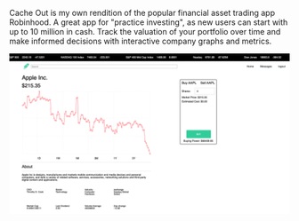 Cache Out is my own rendition of the popular financial asset trading app Robinhood. A great app for "practice investing", as new users can start with up to 10 million in cash. Track the valuation of your portfolio over time and make informed decisions with interactive company graphs and metrics.

![app-screenshot](app/assets/images/cache-out.png)
